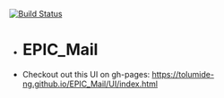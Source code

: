 [![Build Status](https://travis-ci.com/tolumide-ng/EPIC_Mail.svg?branch=develop)](https://travis-ci.com/tolumide-ng/EPIC_Mail)



- # EPIC_Mail

- Checkout out this UI on gh-pages: 
https://tolumide-ng.github.io/EPIC_Mail/UI/index.html